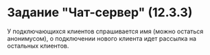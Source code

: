 # Задание "Чат-сервер" (12.3.3)

У подключающихся клиентов спрашивается имя (можно остаться анонимусом), о подключении нового клиента идет рассылка на остальных клиентов.